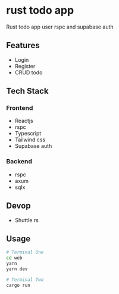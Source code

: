 # rust todo app

Rust todo app user rspc and supabase auth

## Features

- Login
- Register
- CRUD todo

## Tech Stack

### Frontend

- Reactjs
- rspc
- Typescript
- Tailwind css
- Supabase auth

### Backend

- rspc
- axum
- sqlx

## Devop

- Shuttle rs

## Usage

```bash
# Terminal One
cd web
yarn
yarn dev

# Terminal Two
cargo run
```
